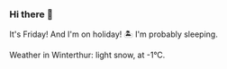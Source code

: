 ### Hi there :wave:

It's Friday! And I'm on holiday! :desert_island: I'm probably sleeping.

Weather in Winterthur: light snow, at -1°C.
